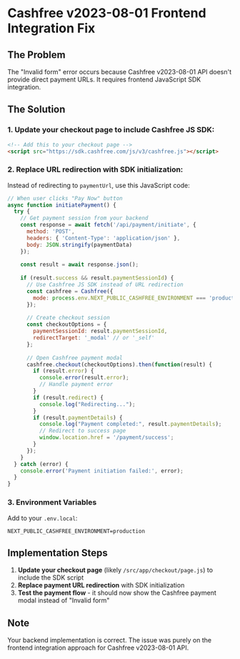 # Cashfree v2023-08-01 Frontend Integration Fix

## The Problem
The "Invalid form" error occurs because Cashfree v2023-08-01 API doesn't provide direct payment URLs. It requires frontend JavaScript SDK integration.

## The Solution

### 1. Update your checkout page to include Cashfree JS SDK:

```html
<!-- Add this to your checkout page -->
<script src="https://sdk.cashfree.com/js/v3/cashfree.js"></script>
```

### 2. Replace URL redirection with SDK initialization:

Instead of redirecting to `paymentUrl`, use this JavaScript code:

```javascript
// When user clicks "Pay Now" button
async function initiatePayment() {
  try {
    // Get payment session from your backend
    const response = await fetch('/api/payment/initiate', {
      method: 'POST',
      headers: { 'Content-Type': 'application/json' },
      body: JSON.stringify(paymentData)
    });
    
    const result = await response.json();
    
    if (result.success && result.paymentSessionId) {
      // Use Cashfree JS SDK instead of URL redirection
      const cashfree = Cashfree({
        mode: process.env.NEXT_PUBLIC_CASHFREE_ENVIRONMENT === 'production' ? 'production' : 'sandbox'
      });
      
      // Create checkout session
      const checkoutOptions = {
        paymentSessionId: result.paymentSessionId,
        redirectTarget: '_modal' // or '_self'
      };
      
      // Open Cashfree payment modal
      cashfree.checkout(checkoutOptions).then(function(result) {
        if (result.error) {
          console.error(result.error);
          // Handle payment error
        }
        if (result.redirect) {
          console.log("Redirecting...");
        }
        if (result.paymentDetails) {
          console.log("Payment completed:", result.paymentDetails);
          // Redirect to success page
          window.location.href = '/payment/success';
        }
      });
    }
  } catch (error) {
    console.error('Payment initiation failed:', error);
  }
}
```

### 3. Environment Variables

Add to your `.env.local`:
```
NEXT_PUBLIC_CASHFREE_ENVIRONMENT=production
```

## Implementation Steps

1. **Update your checkout page** (likely `/src/app/checkout/page.js`) to include the SDK script
2. **Replace payment URL redirection** with SDK initialization
3. **Test the payment flow** - it should now show the Cashfree payment modal instead of "Invalid form"

## Note
Your backend implementation is correct. The issue was purely on the frontend integration approach for Cashfree v2023-08-01 API.